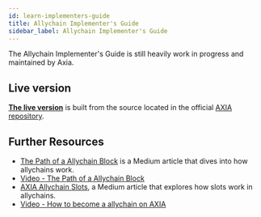 ```yaml
---
id: learn-implementers-guide
title: Allychain Implementer's Guide
sidebar_label: Allychain Implementer's Guide
---
```


The Allychain Implementer's Guide is still heavily work in progress and maintained by Axia.

## Live version

[**The live version**](https://w3f.github.io/allychain-implementers-guide/) is built from the source located in the official [AXIA repository](https://github.com/axia-tech/AXIA/tree/master/roadmap/implementers-guide).

## Further Resources

- [The Path of a Allychain Block](https://medium.com/AXIA.network/the-path-of-a-allychain-block-47d05765d7a) is a Medium article that dives into how allychains work.
- [Video - The Path of a Allychain Block](https://www.crowdcast.io/e/AXIA-path-of-a-allychain-block?utm_source=profile&utm_medium=profile_web&utm_campaign=profile)
- [AXIA Allychain Slots](https://AXIA.network/AXIA-allychain-slots/), a Medium article that explores how slots work in allychains.
- [Video - How to become a allychain on AXIA](https://www.youtube.com/watch?v=fYc1yolanoE)
